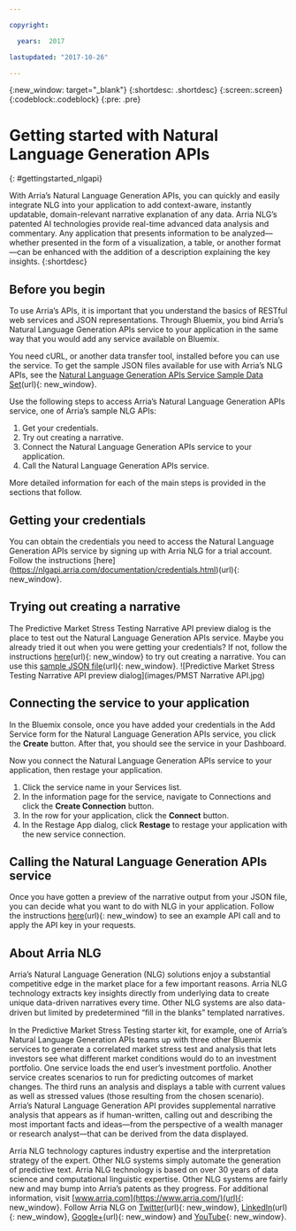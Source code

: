 ```yaml
---

copyright:

  years:  2017

lastupdated: "2017-10-26"

---
```


{:new_window: target="_blank"}
{:shortdesc: .shortdesc}
{:screen:.screen}
{:codeblock:.codeblock}
{:pre: .pre}


<!-- The name of this file must remain index.md. -->

# Getting started with Natural Language Generation APIs
{: #gettingstarted_nlgapi}

With Arria’s Natural Language Generation APIs, you can quickly and easily integrate NLG into your application to add context-aware, instantly updatable, domain-relevant narrative explanation of any data. Arria NLG’s patented AI technologies provide real-time advanced data analysis and commentary. Any application that presents information to be analyzed—whether presented in the form of a visualization, a table, or another format—can be enhanced with the addition of a description explaining the key insights.
{:shortdesc}

## Before you begin

To use Arria’s APIs, it is important that you understand the basics of RESTful web services and JSON representations.
Through Bluemix, you bind Arria’s Natural Language Generation APIs service to your application in the same way that you would add any service available on Bluemix. 

You need cURL, or another data transfer tool, installed before you can use the service. To get the sample JSON files available for use with Arria’s NLG APIs, see the [Natural Language Generation APIs Service Sample Data Set](https://nlgapi.arria.com/assets/data/samples/predictive_market_stress_testing.json)(url){: new_window}.

Use the following steps to access Arria’s Natural Language Generation APIs service, one of Arria’s sample NLG APIs:
1.	Get your credentials.
2.	Try out creating a narrative.
3.	Connect the Natural Language Generation APIs service to your application.
4.	Call the Natural Language Generation APIs service.

More detailed information for each of the main steps is provided in the sections that follow.

## Getting your credentials

You can obtain the credentials you need to access the Natural Language Generation APIs service by signing up with Arria NLG for a trial account. Follow the instructions [here]
(https://nlgapi.arria.com/documentation/credentials.html)(url){: new_window}.


## Trying out creating a narrative

The Predictive Market Stress Testing Narrative API preview dialog is the place to test out the Natural Language Generation APIs service. Maybe you already tried it out when you were getting your credentials? If not, follow the instructions [here](https://nlgapi.arria.com/documentation/predictive_market_stress_testing_doc.html)(url){: new_window} to try out creating a narrative. You can use this [sample JSON file](https://nlgapi.arria.com/assets/data/samples/predictive_market_stress_testing.json)(url){: new_window}.
![Predictive Market Stress Testing Narrative API preview dialog](images/PMST Narrative API.jpg)

## Connecting the service to your application

In the Bluemix console, once you have added your credentials in the Add Service form for the Natural Language Generation APIs service, you click the **Create** button. After that, you should see the service in your Dashboard.

Now you connect the Natural Language Generation APIs service to your application, then restage your application.
1.	Click the service name in your Services list.
2.	In the information page for the service, navigate to Connections and click the **Create Connection** button.
3.	In the row for your application, click the **Connect** button.
4.	In the Restage App dialog, click **Restage** to restage your application with the new service connection. 


## Calling the Natural Language Generation APIs service

Once you have gotten a preview of the narrative output from your JSON file, you can decide what you want to do with NLG in your application. Follow the instructions [here](https://nlgapi.arria.com/documentation/predictive_market_stress_testing_doc.html)(url){: new_window} to see an example API call and to apply the API key in your requests.


## About Arria NLG

Arria’s Natural Language Generation (NLG) solutions enjoy a substantial competitive edge in the market place for a few important reasons. Arria NLG technology extracts key insights directly from underlying data to create unique data-driven narratives every time. Other NLG systems are also data-driven but limited by predetermined “ﬁll in the blanks” templated narratives. 

In the Predictive Market Stress Testing starter kit, for example, one of Arria’s Natural Language Generation APIs teams up with three other Bluemix services to generate a correlated market stress test and analysis that lets investors see what different market conditions would do to an investment portfolio. One service loads the end user’s investment portfolio. Another service creates scenarios to run for predicting outcomes of market changes. The third runs an analysis and displays a table with current values as well as stressed values (those resulting from the chosen scenario). Arria’s Natural Language Generation API provides supplemental narrative analysis that appears as if human-written, calling out and describing the most important facts and ideas—from the perspective of a wealth manager or research analyst—that can be derived from the data displayed.

Arria NLG technology captures industry expertise and the interpretation strategy of the expert. Other NLG systems simply automate the generation of predictive text. 
Arria NLG technology is based on over 30 years of data science and computational linguistic expertise. Other NLG systems are fairly new and may bump into Arria’s patents as they progress.
For additional information, visit [www.arria.com](https://www.arria.com/)(url){: new_window}. Follow Arria NLG on [Twitter](https://twitter.com/ArriaNLG)(url){: new_window}, [LinkedIn](https://www.linkedin.com/company/arria-nlg/)(url){: new_window}, [Google+](https://plus.google.com/101196721072588368920)(url){: new_window} and [YouTube](https://www.youtube.com/user/ARRIAnlg){: new_window}.
